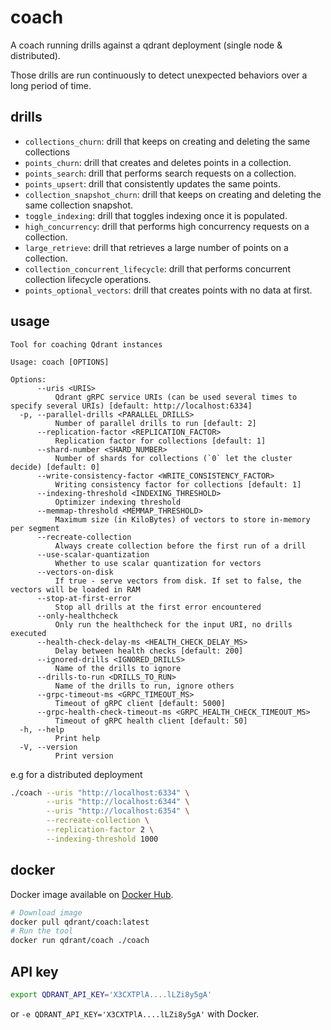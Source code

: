 # coach

A coach running drills against a qdrant deployment (single node & distributed).

Those drills are run continuously to detect unexpected behaviors over a long period of time.

## drills

- `collections_churn`: drill that keeps on creating and deleting the same collections
- `points_churn`: drill that creates and deletes points in a collection.
- `points_search`: drill that performs search requests on a collection.
- `points_upsert`: drill that consistently updates the same points.
- `collection_snapshot_churn`: drill that keeps on creating and deleting the same collection snapshot.
- `toggle_indexing`: drill that toggles indexing once it is populated.
- `high_concurrency`: drill that performs high concurrency requests on a collection.
- `large_retrieve`: drill that retrieves a large number of points on a collection.
- `collection_concurrent_lifecycle`: drill that performs concurrent collection lifecycle operations.
- `points_optional_vectors`: drill that creates points with no data at first.

## usage

```text
Tool for coaching Qdrant instances

Usage: coach [OPTIONS]

Options:
      --uris <URIS>
          Qdrant gRPC service URIs (can be used several times to specify several URIs) [default: http://localhost:6334]
  -p, --parallel-drills <PARALLEL_DRILLS>
          Number of parallel drills to run [default: 2]
      --replication-factor <REPLICATION_FACTOR>
          Replication factor for collections [default: 1]
      --shard-number <SHARD_NUMBER>
          Number of shards for collections (`0` let the cluster decide) [default: 0]
      --write-consistency-factor <WRITE_CONSISTENCY_FACTOR>
          Writing consistency factor for collections [default: 1]
      --indexing-threshold <INDEXING_THRESHOLD>
          Optimizer indexing threshold
      --memmap-threshold <MEMMAP_THRESHOLD>
          Maximum size (in KiloBytes) of vectors to store in-memory per segment
      --recreate-collection
          Always create collection before the first run of a drill
      --use-scalar-quantization
          Whether to use scalar quantization for vectors
      --vectors-on-disk
          If true - serve vectors from disk. If set to false, the vectors will be loaded in RAM
      --stop-at-first-error
          Stop all drills at the first error encountered
      --only-healthcheck
          Only run the healthcheck for the input URI, no drills executed
      --health-check-delay-ms <HEALTH_CHECK_DELAY_MS>
          Delay between health checks [default: 200]
      --ignored-drills <IGNORED_DRILLS>
          Name of the drills to ignore
      --drills-to-run <DRILLS_TO_RUN>
          Name of the drills to run, ignore others
      --grpc-timeout-ms <GRPC_TIMEOUT_MS>
          Timeout of gRPC client [default: 5000]
      --grpc-health-check-timeout-ms <GRPC_HEALTH_CHECK_TIMEOUT_MS>
          Timeout of gRPC health client [default: 50]
  -h, --help
          Print help
  -V, --version
          Print version
```

e.g for a distributed deployment

```bash
./coach --uris "http://localhost:6334" \
        --uris "http://localhost:6344" \
        --uris "http://localhost:6354" \
        --recreate-collection \
        --replication-factor 2 \
        --indexing-threshold 1000
```

## docker

Docker image available on [Docker Hub](https://hub.docker.com/r/qdrant/coach).

```bash
# Download image
docker pull qdrant/coach:latest
# Run the tool
docker run qdrant/coach ./coach
```

## API key

```bash
export QDRANT_API_KEY='X3CXTPlA....lLZi8y5gA'
```

or `-e QDRANT_API_KEY='X3CXTPlA....lLZi8y5gA'` with Docker.